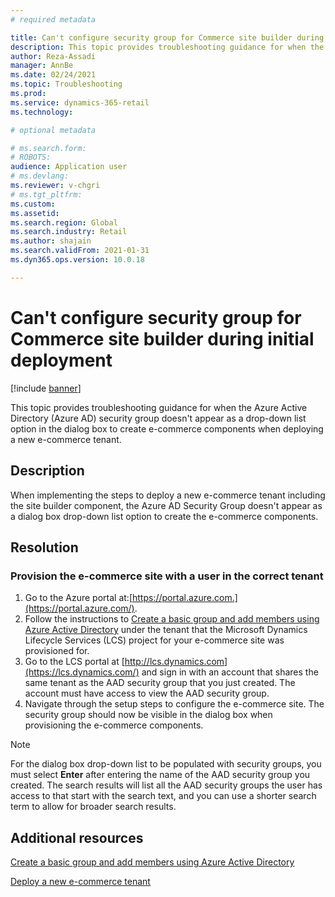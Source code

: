 ```yaml
---
# required metadata

title: Can't configure security group for Commerce site builder during initial deployment
description: This topic provides troubleshooting guidance for when the Azure Active Directory security group doesn't appear as a drop-down list option in the dialog box to create e-commerce components when deploying a new e-commerce tenant.
author: Reza-Assadi
manager: AnnBe
ms.date: 02/24/2021
ms.topic: Troubleshooting
ms.prod: 
ms.service: dynamics-365-retail
ms.technology: 

# optional metadata

# ms.search.form: 
# ROBOTS: 
audience: Application user
# ms.devlang: 
ms.reviewer: v-chgri
# ms.tgt_pltfrm: 
ms.custom: 
ms.assetid: 
ms.search.region: Global
ms.search.industry: Retail
ms.author: shajain
ms.search.validFrom: 2021-01-31
ms.dyn365.ops.version: 10.0.18

---
```


# Can't configure security group for Commerce site builder during initial deployment

[!include [banner](../../includes/banner.md)]

This topic provides troubleshooting guidance for when the Azure Active Directory (Azure AD) security group doesn't appear as a drop-down list option in the dialog box to create e-commerce components when deploying a new e-commerce tenant.

## Description

When implementing the steps to deploy a new e-commerce tenant including the site builder component, the Azure AD Security Group doesn't appear as a dialog box drop-down list option to create the e-commerce components.

## Resolution

### Provision the e-commerce site with a user in the correct tenant

1. Go to the Azure portal at:[https://portal.azure.com.](https://portal.azure.com/).
1. Follow the instructions to [Create a basic group and add members using Azure Active Directory](https://docs.microsoft.com/azure/active-directory/fundamentals/active-directory-groups-create-azure-portal) under the tenant that the Microsoft Dynamics Lifecycle Services (LCS) project for your e-commerce site was provisioned for.
1. Go to the LCS portal at [http://lcs.dynamics.com](https://lcs.dynamics.com/) and sign in with an account that shares the same tenant as the AAD security group that you just created. The account must have access to view the AAD security group.
1. Navigate through the setup steps to configure the e-commerce site. The security group should now be visible in the dialog box when provisioning the e-commerce components.

> [!NOTE]
> For the dialog box drop-down list to be populated with security groups, you must select **Enter** after entering the name of the AAD security group you created. The search results will list all the AAD security groups the user has access to that start with the search text, and you can use a shorter search term to allow for broader search results. 

## Additional resources

[Create a basic group and add members using Azure Active Directory](https://docs.microsoft.com/azure/active-directory/fundamentals/active-directory-groups-create-azure-portal)

[Deploy a new e-commerce tenant](../deploy-ecommerce-site.md)
